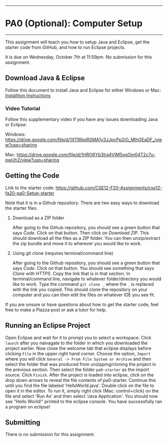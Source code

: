 
---
# PA0 (Optional): Computer Setup
---

This assignment will teach you how to setup Java and Eclipse, get the starter code from GitHub, and how to run Eclipse projects.

It is due on Wednesday, October 7th at 11:59pm. No submission for this assignment.

## Download Java & Eclipse

Follow this document to install Java and Eclipse for either Windows or Mac: <a target="_blank" href="https://docs.google.com/document/d/1wiWmSw-t3PIkFtu4hDhAmWykpleA3h-he3AaDb1Fq4A/edit?usp=sharing">Installtion Instructions</a>

### Video Tutorial
Follow this supplementary video if you have any issues downloading Java or Eclipse:

Windows: <a href="https://drive.google.com/file/d/1XTR6piRSMA1y3JJpcPp2iO_MlhOEaDF_/view?usp=sharing" target="_blank">https://drive.google.com/file/d/1XTR6piRSMA1y3JJpcPp2iO_MlhOEaDF_/view?usp=sharing</a>
   
   Mac: <a href="https://drive.google.com/file/d/1HRO6Yb3Ira4VIM5ogOm04T2c7u-pwUh2/view?usp=sharing" target="_blank">https://drive.google.com/file/d/1HRO6Yb3Ira4VIM5ogOm04T2c7u-pwUh2/view?usp=sharing</a>

## Getting the Code

Link to the starter code: <a target="_blank" href="https://github.com/CSE12-F20-Assignments/cse12-fa20-pa0-Setup-starter">https://github.com/CSE12-F20-Assignments/cse12-fa20-pa0-Setup-starter</a>

Note that it is in a Github repository. There are two easy ways to download the starter files.

1. Download as a ZIP folder 

    After going to the Github repository, you should see a green button that says *Code*. Click on that button. Then click on *Download ZIP*. This should download all the files as a ZIP folder. You can then unzip/extract the zip bundle and move it to wherever you would like to work.

2. Using git clone (requires terminal/command line)

    After going to the Github repository, you should see a green button that says *Code*. Click on that button. You should see something that says *Clone with HTTPS*. Copy the link that is in that section. In terminal/command line, navigate to whatever folder/directory you would like to work. Type the command `git clone _` where the `_` is replaced with the link you copied. This should clone the repository on your computer and you can then edit the files on whatever IDE you see fit.
    
If you are unsure or have questions about how to get the starter code, feel free to make a Piazza post or ask a tutor for help.



## Running an Eclipse Project
Open Eclipse and wait for it to prompt you to select a workspace. Click `launch` after you naivagate to the folder in which you downloaded the project earlier. Now close the welcome tab that eclipse displays before clicking `File` in the upper right hand corner. Choose the option, `Import` where you will click `General -> From File System or Archive` and then select the folder that was produced from unzipping/cloning the project in the previous section. Then select the folder `pa0-starter` as the import source. Click `Finish`. After the project is loaded into eclipse, click on the drop down arrows to reveal the file contents of pa0-starter. Continue this until you find the file labeled 'HelloWorld.java'. Double click on the file to open it in the editor. To run it, simply right click (Mac: control+click) on the file and select 'Run As' and then select 'Java Application'. You should now see "Hello World!" printed to the eclipse console. You have successfully ran a program on eclipse!

    

## Submitting

There is no submission for this assignment.
